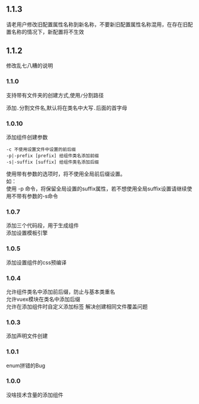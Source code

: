 #

## 1.1.3

请老用户修改旧配置属性名称到新名称，不要新旧配置属性名称混用，在存在旧配置名称的情况下，新配置将不生效

## 1.1.2

修改乱七八糟的说明

### 1.1.0

支持带有文件夹的创建方式,使用`/`分割路径

添加`.`分割文件名,默认将在类名中大写`.`后面的首字母

### 1.0.10

添加组件创建参数

```options
-c 不使用设置文件中设置的前后缀
-p|-prefix [prefix] 给组件类名添加前缀
-s|-suffix [suffix] 给组件类名添加后缀
```

使用带有参数的选项时，将不使用全局前后缀设置。  
如：  
    使用 -p 命令，将保留全局设置的suffix属性，若不想使用全局suffix设置请继续使用不带有参数的-s命令

### 1.0.7

添加三个代码段，用于生成组件  
添加设置模板引擎

### 1.0.5

添加设置组件的css预编译

### 1.0.4

允许组件类名中添加前后缀，防止与基本类重名  
允许vuex模块在类名中添加后缀  
允许在添加组件时自定义添加标签
解决创建相同文件覆盖问题

### 1.0.3

添加声明文件创建

### 1.0.1

enum拼错的Bug

### 1.0.0

没啥技术含量的添加组件
